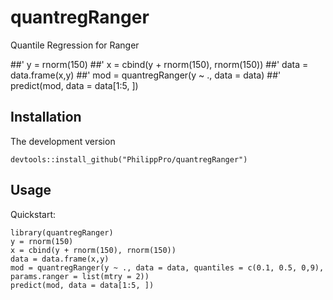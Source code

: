 # quantregRanger
Quantile Regression for Ranger


##' y = rnorm(150)
##' x = cbind(y + rnorm(150), rnorm(150))
##' data = data.frame(x,y)
##' mod = quantregRanger(y ~ ., data = data)
##' predict(mod, data = data[1:5, ])

## Installation
The development version
    
    devtools::install_github("PhilippPro/quantregRanger")
    
    
## Usage
Quickstart:

    library(quantregRanger)
    y = rnorm(150)
    x = cbind(y + rnorm(150), rnorm(150))
    data = data.frame(x,y)
    mod = quantregRanger(y ~ ., data = data, quantiles = c(0.1, 0.5, 0,9), params.ranger = list(mtry = 2))
    predict(mod, data = data[1:5, ])